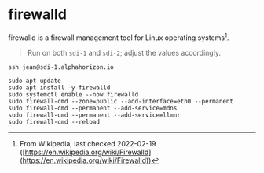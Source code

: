 # firewalld

firewalld is a firewall management tool for Linux operating systems[^note].

> Run on both `sdi-1` and `sdi-2`; adjust the values accordingly.

```shell
ssh jean@sdi-1.alphahorizon.io

sudo apt update
sudo apt install -y firewalld
sudo systemctl enable --now firewalld
sudo firewall-cmd --zone=public --add-interface=eth0 --permanent
sudo firewall-cmd --permanent --add-service=mdns
sudo firewall-cmd --permanent --add-service=llmnr
sudo firewall-cmd --reload
```

[^note]: From Wikipedia, last checked 2022-02-19 ([https://en.wikipedia.org/wiki/Firewalld](https://en.wikipedia.org/wiki/Firewalld))
